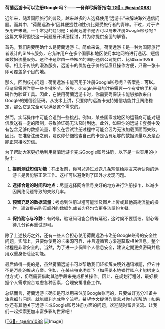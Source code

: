 **荷蘭远游卡可以注册Google吗？——一份详尽解答指南[[TG💪+ @esim1088](https://t.me/s/esim1088)]**

近年来，随着国际旅行的普及，越来越多的人选择使用“远游卡”来解决海外通信问题。而其中，“荷蘭远游卡”因其便捷性和性价比颇受旅行者的青睐。不过，对于许多用户来说，一个常见的疑问是：荷蘭远游卡是否可以用来注册Google账号呢？这篇文章将围绕这一问题展开详细探讨，并为你提供全面的解答。

首先，我们需要明确什么是荷蘭远游卡。简单来说，荷蘭远游卡是一种为国际旅行者设计的SIM卡服务，它允许用户在多个国家和地区使用本地网络进行通话、短信和数据流量服务。这种卡通常由一些知名的国际通信公司提供，比如Esim1088等。相比于传统的漫游服务，远游卡的优势在于价格低廉且操作方便，只需一张卡即可覆盖多个目的地。

那么，回到核心问题：荷蘭远游卡能否用于注册Google账号呢？答案是：**可以**。但这里需要注意一些关键细节。首先，Google账号的注册需要一个有效的手机号码作为验证工具。因此，在使用荷蘭远游卡时，你需要确保该卡能够接收来自Google的短信验证码。从技术上讲，只要你的远游卡支持短信功能并且网络稳定，那么它是完全可以满足这个需求的。

然而，实际操作中可能会遇到一些挑战。例如，某些国家或地区的运营商可能对短信发送有一定的限制，导致验证码无法及时到达。此外，如果你的远游卡套餐中没有包含足够的数据流量，那么在尝试注册过程中可能会因为无法加载页面而失败。因此，在准备注册之前，建议你仔细检查自己的卡是否有足够的数据流量以及是否能正常接收短信。

为了帮助大家更好地利用荷蘭远游卡完成Google账号注册，以下是一些实用的小贴士：

1. **提前测试短信功能**：在出发前，你可以通过发送几条短信给朋友来确认你的远游卡是否能够正常工作。这样可以避免到了国外才发现问题。

2. **选择合适的时间和地点**：尽量选择网络信号良好的地方进行注册操作，以减少因网络问题导致的失败几率。

3. **预留充足的数据流量**：考虑到注册过程可能涉及图片上传或其他高耗流量的操作，建议提前购买额外的数据包或者选择包含更多流量的套餐。

4. **保持耐心与冷静**：有时候，验证码可能会稍有延迟，这时候不要慌张，耐心等待几分钟再重试即可。

除了上述技巧之外，还有一些人会担心使用荷蘭远游卡注册Google账号的安全性问题。实际上，只要你使用的卡来源可靠，并且遵循官方渠道获取相关信息，整个过程是非常安全的。当然，为了进一步保障个人信息安全，建议定期更换密码并启用双重身份验证功能。

最后值得一提的是，虽然荷蘭远游卡可以帮助我们轻松解决境外通讯难题，但它并不是万能的解决方案。例如，在某些特定场景下（如需要本地银行账户才能绑定支付方式），仍然需要借助其他手段来完成相关操作。因此，在规划行程时，最好根据个人需求综合考虑各种因素，合理安排准备工作。

总结而言，荷蘭远游卡确实是可以用来注册Google账号的，只要做好充分准备并注意细节问题，就能顺利完成整个流程。希望本文提供的信息对你有所帮助！如果你还有其他关于远游卡或Google账号注册方面的问题，欢迎随时留言交流。让我们一起探索更加丰富多彩的世界吧！

[[TG💪+ @esim1088](https://t.me/s/esim1088) ![Image](https://i.postimg.cc/4NQfJmqS/Snipaste-2025-05-13-00-14-12.png)]